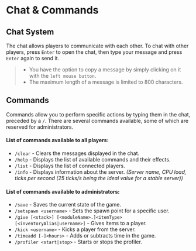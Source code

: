 # Chat & Commands

## Chat System
The chat allows players to communicate with each other. To chat with other players, press `Enter` to open the chat, then type your message and press `Enter` again to send it.
> - You have the option to copy a message by simply clicking on it with the `left mouse button`.
> - The maximum length of a message is limited to 800 characters.

## Commands
Commands allow you to perform specific actions by typing them in the chat, preceded by a `/`. There are several commands available, some of which are reserved for administrators.

#### List of commands available to all players:
- `/clear` - Clears the messages displayed in the chat.
- `/help` - Displays the list of available commands and their effects.
- `/list` - Displays the list of connected players.
- `/info` - Displays information about the server. *(Server name, CPU load, ticks per second (25 ticks/s being the ideal value for a stable server))*

#### List of commands available to administrators:
- `/save` - Saves the current state of the game.
- `/setspawn <username>` - Sets the spawn point for a specific user.
- `/give [<stack>] [<moduleName>.]<itemType> [<inventoryAlias|username>]` - Gives items to a player.
- `/kick <username>` - Kicks a player from the server.
- `/timeadd [-]<hours>` - Adds or subtracts time in the game.
- `/profiler <start|stop>` - Starts or stops the profiler.